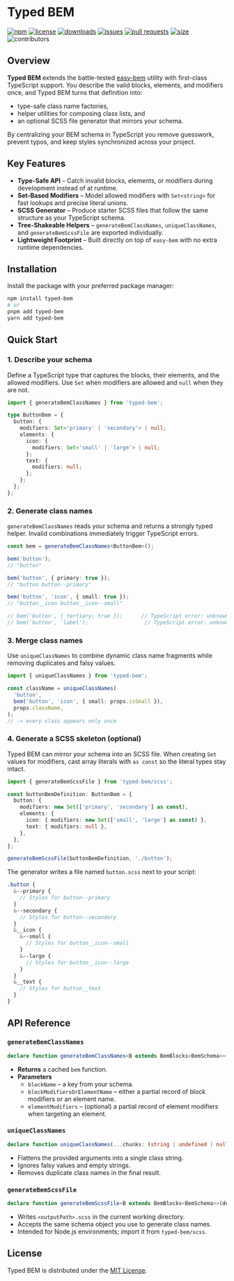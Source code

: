# Typed BEM

[![npm](https://img.shields.io/npm/v/typed-bem)](https://www.npmjs.com/package/typed-bem)
[![license](https://img.shields.io/npm/l/typed-bem)](https://github.com/deleonio/typed-bem-class-generator/blob/main/LICENSE)
[![downloads](https://img.shields.io/npm/dt/typed-bem)](https://www.npmjs.com/package/typed-bem)
[![issues](https://img.shields.io/github/issues/deleonio/typed-bem-class-generator)](https://github.com/deleonio/typed-bem-class-generator/issues)
[![pull requests](https://img.shields.io/github/issues-pr/deleonio/typed-bem-class-generator)](https://github.com/deleonio/typed-bem-class-generator/pulls)
[![size](https://img.shields.io/bundlephobia/min/typed-bem)](https://bundlephobia.com/result?p=typed-bem)
![contributors](https://img.shields.io/github/contributors/deleonio/typed-bem-class-generator)

## Overview

**Typed BEM** extends the battle-tested [easy-bem](https://www.npmjs.com/package/easy-bem) utility with first-class TypeScript
support. You describe the valid blocks, elements, and modifiers once, and Typed BEM turns that definition into:

- type-safe class name factories,
- helper utilities for composing class lists, and
- an optional SCSS file generator that mirrors your schema.

By centralizing your BEM schema in TypeScript you remove guesswork, prevent typos, and keep styles synchronized across your
project.

## Key Features

- **Type-Safe API** – Catch invalid blocks, elements, or modifiers during development instead of at runtime.
- **Set-Based Modifiers** – Model allowed modifiers with `Set<string>` for fast lookups and precise literal unions.
- **SCSS Generator** – Produce starter SCSS files that follow the same structure as your TypeScript schema.
- **Tree-Shakeable Helpers** – `generateBemClassNames`, `uniqueClassNames`, and `generateBemScssFile` are exported individually.
- **Lightweight Footprint** – Built directly on top of `easy-bem` with no extra runtime dependencies.

## Installation

Install the package with your preferred package manager:

```bash
npm install typed-bem
# or
pnpm add typed-bem
yarn add typed-bem
```

## Quick Start

### 1. Describe your schema

Define a TypeScript type that captures the blocks, their elements, and the allowed modifiers. Use `Set` when modifiers are
allowed and `null` when they are not.

```typescript
import { generateBemClassNames } from 'typed-bem';

type ButtonBem = {
  button: {
    modifiers: Set<'primary' | 'secondary'> | null;
    elements: {
      icon: {
        modifiers: Set<'small' | 'large'> | null;
      };
      text: {
        modifiers: null;
      };
    };
  };
};
```

### 2. Generate class names

`generateBemClassNames` reads your schema and returns a strongly typed helper. Invalid combinations immediately trigger
TypeScript errors.

```typescript
const bem = generateBemClassNames<ButtonBem>();

bem('button');
// "button"

bem('button', { primary: true });
// "button button--primary"

bem('button', 'icon', { small: true });
// "button__icon button__icon--small"

// bem('button', { tertiary: true });      // TypeScript error: unknown modifier
// bem('button', 'label');                  // TypeScript error: unknown element
```

### 3. Merge class names

Use `uniqueClassNames` to combine dynamic class name fragments while removing duplicates and falsy values.

```typescript
import { uniqueClassNames } from 'typed-bem';

const className = uniqueClassNames(
  'button',
  bem('button', 'icon', { small: props.isSmall }),
  props.className,
);
// -> every class appears only once
```

### 4. Generate a SCSS skeleton (optional)

Typed BEM can mirror your schema into an SCSS file. When creating `Set` values for modifiers, cast array literals with `as const`
so the literal types stay intact.

```typescript
import { generateBemScssFile } from 'typed-bem/scss';

const buttonBemDefinition: ButtonBem = {
  button: {
    modifiers: new Set(['primary', 'secondary'] as const),
    elements: {
      icon: { modifiers: new Set(['small', 'large'] as const) },
      text: { modifiers: null },
    },
  },
};

generateBemScssFile(buttonBemDefinition, './button');
```

The generator writes a file named `button.scss` next to your script:

```scss
.button {
  &--primary {
    // Styles for button--primary
  }
  &--secondary {
    // Styles for button--secondary
  }
  &__icon {
    &--small {
      // Styles for button__icon--small
    }
    &--large {
      // Styles for button__icon--large
    }
  }
  &__text {
    // Styles for button__text
  }
}
```

## API Reference

### `generateBemClassNames`

```typescript
declare function generateBemClassNames<B extends BemBlocks<BemSchema>>(): TypedBemFunction<B>;
```

- **Returns** a cached `bem` function.
- **Parameters**
  - `blockName` – a key from your schema.
  - `blockModifiersOrElementName` – either a partial record of block modifiers or an element name.
  - `elementModifiers` – (optional) a partial record of element modifiers when targeting an element.

### `uniqueClassNames`

```typescript
declare function uniqueClassNames(...chunks: (string | undefined | null | false)[]): string;
```

- Flattens the provided arguments into a single class string.
- Ignores falsy values and empty strings.
- Removes duplicate class names in the final result.

### `generateBemScssFile`

```typescript
declare function generateBemScssFile<B extends BemBlocks<BemSchema>>(definition: B, outputPath: string): void;
```

- Writes `<outputPath>.scss` in the current working directory.
- Accepts the same schema object you use to generate class names.
- Intended for Node.js environments; import it from `typed-bem/scss`.

## License

Typed BEM is distributed under the [MIT License](https://github.com/deleonio/typed-bem-class-generator/blob/main/LICENSE).
